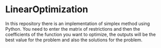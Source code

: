 # LinearOptimization
In this repository there is an implementation of simplex method using Python.
You need to enter the matrix of restrictions and then the coefficients of the function you want to optimize,
the outputs will be the best value for the problem and also the solutions for the problem.
